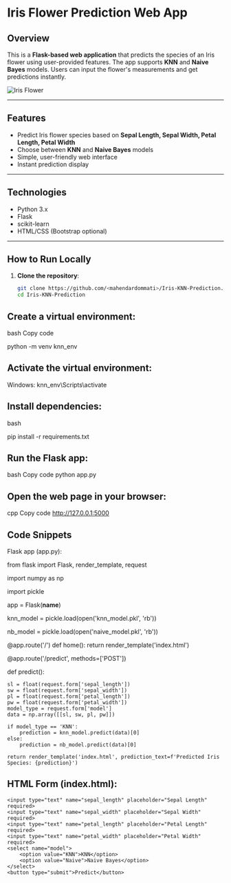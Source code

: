 # Iris Flower Prediction Web App

## Overview
This is a **Flask-based web application** that predicts the species of an Iris flower using user-provided features. The app supports **KNN** and **Naive Bayes** models. Users can input the flower's measurements and get predictions instantly.  

![Iris Flower](https://upload.wikimedia.org/wikipedia/commons/5/56/Iris_dataset_scatterplot.svg)

---

## Features
- Predict Iris flower species based on **Sepal Length, Sepal Width, Petal Length, Petal Width**
- Choose between **KNN** and **Naive Bayes** models
- Simple, user-friendly web interface
- Instant prediction display

---

## Technologies
- Python 3.x
- Flask
- scikit-learn
- HTML/CSS (Bootstrap optional)

---

## How to Run Locally
1. **Clone the repository**:
   ```bash
   git clone https://github.com/<mahendardommati>/Iris-KNN-Prediction.git
   cd Iris-KNN-Prediction

## Create a virtual environment:

bash
Copy code

python -m venv knn_env

## Activate the virtual environment:

Windows: knn_env\Scripts\activate

## Install dependencies:

bash

pip install -r requirements.txt

## Run the Flask app:

bash
Copy code
python app.py

## Open the web page in your browser:

cpp
Copy code
http://127.0.0.1:5000




## Code Snippets

Flask app (app.py):

from flask import Flask, render_template, request

import numpy as np

import pickle

app = Flask(__name__)

knn_model = pickle.load(open('knn_model.pkl', 'rb'))

nb_model = pickle.load(open('naive_model.pkl', 'rb'))

@app.route('/')
def home():
    return render_template('index.html')

@app.route('/predict', methods=['POST'])

def predict():

    sl = float(request.form['sepal_length'])
    sw = float(request.form['sepal_width'])
    pl = float(request.form['petal_length'])
    pw = float(request.form['petal_width'])
    model_type = request.form['model']
    data = np.array([[sl, sw, pl, pw]])

    if model_type == 'KNN':
        prediction = knn_model.predict(data)[0]
    else:
        prediction = nb_model.predict(data)[0]

    return render_template('index.html', prediction_text=f'Predicted Iris Species: {prediction}')

## HTML Form (index.html):

<form action="/predict" method="post">

    <input type="text" name="sepal_length" placeholder="Sepal Length" required>
    <input type="text" name="sepal_width" placeholder="Sepal Width" required>
    <input type="text" name="petal_length" placeholder="Petal Length" required>
    <input type="text" name="petal_width" placeholder="Petal Width" required>
    <select name="model">
        <option value="KNN">KNN</option>
        <option value="Naive">Naive Bayes</option>
    </select>
    <button type="submit">Predict</button>
</form>
